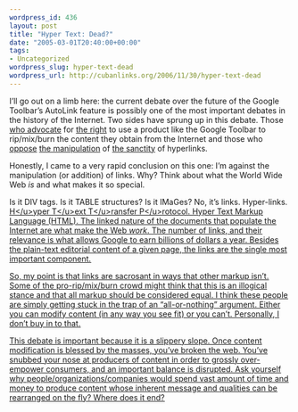 ```yaml
--- 
wordpress_id: 436
layout: post
title: "Hyper Text: Dead?"
date: "2005-03-01T20:40:00+00:00"
tags: 
- Uncategorized
wordpress_slug: hyper-text-dead
wordpress_url: http://cubanlinks.org/2006/11/30/hyper-text-dead
---
```

<p>I&#8217;ll go out on a limb here: the current debate over the future of the Google Toolbar&#8217;s AutoLink feature is possibly one of the most important debates in the history of the Internet.  Two sides have sprung up in this debate.  Those <a href="http://www.techdirt.com/articles/20050225/1226205_F.shtml">who advocate</a> for <a href="http://cheerleader.yoz.com/archives/001927.html">the right</a> to use a product like the Google Toolbar to rip/mix/burn the content they obtain from the Internet and those who <a href="http://www.zeldman.com/daily/0205f.shtml">oppose</a> <a href="http://www.thetwowayweb.com/2005/02/22#a272">the manipulation</a> of <a href="http://radio.weblogs.com/0001011/2005/02/27.html#a9484">the sanctity</a> of hyperlinks.</p>
<p>Honestly, I came to a very rapid conclusion on this one: I&#8217;m against the manipulation (or addition) of links.  Why?  Think about what the World Wide Web <i>is</i> and what makes it so special.</p>
<p>Is it <span class="caps">DIV</span> tags.  Is it <span class="caps">TABLE</span> structures?  Is it IMaGes? No, it&#8217;s links.  Hyper-links. <u>H&lt;/u&gt;yper <u>T&lt;/u&gt;ext <u>T&lt;/u&gt;ransfer <u>P&lt;/u&gt;rotocol.  Hyper Text Markup Language (HTML).  The linked nature of the documents that populate the Internet are what make the Web <i>work</i>.  The number of links, and their relevance is what allows Google to earn billions of dollars a year.  Besides the plain-text editorial content of a given page, the links are the single most important component.</p>
<p>So, my point is that links are sacrosant in ways that other markup isn&#8217;t.  Some of the pro-rip/mix/burn crowd might think that this is an illogical stance and that all markup should be considered equal.  I think these people are simply getting stuck in the trap of an &#8220;all-or-nothing&#8221; argument.  Either you can modify content (in any way you see fit) or you can&#8217;t.  Personally, I don&#8217;t buy in to that.</p>
<p>This debate is important because it is a slippery slope.  Once content modification is blessed by the masses, you&#8217;ve broken the web.  You&#8217;ve snubbed your nose at producers of content in order to grossly over-empower consumers, and an important balance is disrupted.  Ask yourself why people/organizations/companies would spend vast amount of time and money to produce content whose inherent message and qualities can be rearranged on the fly?  Where does it end?</p>
